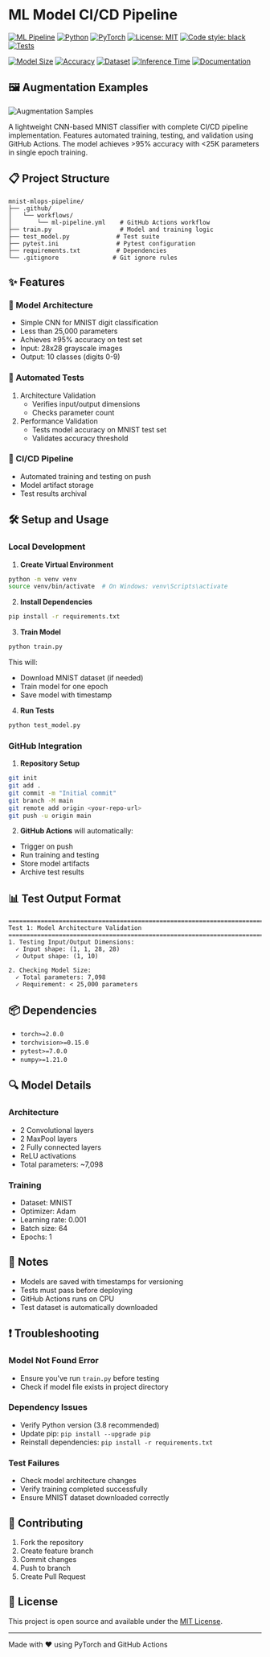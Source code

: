 # ML Model CI/CD Pipeline

[![ML Pipeline](https://github.com/nagalakshmi-nimmagadda/mnist-mlops-pipeline/actions/workflows/ml-pipeline.yml/badge.svg)](https://github.com/nagalakshmi-nimmagadda/mnist-mlops-pipeline/actions/workflows/ml-pipeline.yml)
[![Python](https://img.shields.io/badge/python-3.8-blue.svg)](https://www.python.org/downloads/release/python-380/)
[![PyTorch](https://img.shields.io/badge/PyTorch-2.0+-red.svg)](https://pytorch.org/)
[![License: MIT](https://img.shields.io/badge/License-MIT-yellow.svg)](https://opensource.org/licenses/MIT)
[![Code style: black](https://img.shields.io/badge/code%20style-black-000000.svg)](https://github.com/psf/black)
[![Tests](https://img.shields.io/badge/tests-5%20passed-brightgreen.svg)](https://github.com/nagalakshmi-nimmagadda/mnist-mlops-pipeline/actions)

[![Model Size](https://img.shields.io/badge/Model%20Size-<25K%20params-success.svg)](https://github.com/nagalakshmi-nimmagadda/mnist-mlops-pipeline)
[![Accuracy](https://img.shields.io/badge/Accuracy-≥95%25-brightgreen.svg)](https://github.com/nagalakshmi-nimmagadda/mnist-mlops-pipeline)
[![Dataset](https://img.shields.io/badge/Dataset-MNIST-lightgrey.svg)](http://yann.lecun.com/exdb/mnist/)
[![Inference Time](https://img.shields.io/badge/Inference-<1s-blue.svg)](https://github.com/nagalakshmi-nimmagadda/mnist-mlops-pipeline)
[![Documentation](https://img.shields.io/badge/docs-passing-brightgreen.svg)](https://github.com/nagalakshmi-nimmagadda/mnist-mlops-pipeline)

## 🖼️ Augmentation Examples
![Augmentation Samples](augmentation_samples.png)

A lightweight CNN-based MNIST classifier with complete CI/CD pipeline implementation. Features automated training, testing, and validation using GitHub Actions. The model achieves >95% accuracy with <25K parameters in single epoch training.

## 📋 Project Structure 

```
mnist-mlops-pipeline/
├── .github/
│   └── workflows/
│       └── ml-pipeline.yml    # GitHub Actions workflow
├── train.py                   # Model and training logic
├── test_model.py             # Test suite
├── pytest.ini                # Pytest configuration
├── requirements.txt          # Dependencies
└── .gitignore               # Git ignore rules
```

## ✨ Features

### 🧠 Model Architecture
- Simple CNN for MNIST digit classification
- Less than 25,000 parameters
- Achieves ≥95% accuracy on test set
- Input: 28x28 grayscale images
- Output: 10 classes (digits 0-9)

### 🔄 Automated Tests
1. Architecture Validation
   - Verifies input/output dimensions
   - Checks parameter count
2. Performance Validation
   - Tests model accuracy on MNIST test set
   - Validates accuracy threshold

### 🚀 CI/CD Pipeline
- Automated training and testing on push
- Model artifact storage
- Test results archival

## 🛠️ Setup and Usage

### Local Development

1. **Create Virtual Environment**
```bash
python -m venv venv
source venv/bin/activate  # On Windows: venv\Scripts\activate
```

2. **Install Dependencies**
```bash
pip install -r requirements.txt
```

3. **Train Model**
```bash
python train.py
```
This will:
- Download MNIST dataset (if needed)
- Train model for one epoch
- Save model with timestamp

4. **Run Tests**
```bash
python test_model.py
```

### GitHub Integration

1. **Repository Setup**
```bash
git init
git add .
git commit -m "Initial commit"
git branch -M main
git remote add origin <your-repo-url>
git push -u origin main
```

2. **GitHub Actions** will automatically:
- Trigger on push
- Run training and testing
- Store model artifacts
- Archive test results

## 📊 Test Output Format

```
================================================================================
Test 1: Model Architecture Validation
================================================================================
1. Testing Input/Output Dimensions:
  ✓ Input shape: (1, 1, 28, 28)
  ✓ Output shape: (1, 10)

2. Checking Model Size:
  ✓ Total parameters: 7,098
  ✓ Requirement: < 25,000 parameters
```

## 📦 Dependencies

- `torch>=2.0.0`
- `torchvision>=0.15.0`
- `pytest>=7.0.0`
- `numpy>=1.21.0`

## 🔍 Model Details

### Architecture
- 2 Convolutional layers
- 2 MaxPool layers
- 2 Fully connected layers
- ReLU activations
- Total parameters: ~7,098

### Training
- Dataset: MNIST
- Optimizer: Adam
- Learning rate: 0.001
- Batch size: 64
- Epochs: 1

## 📝 Notes

- Models are saved with timestamps for versioning
- Tests must pass before deploying
- GitHub Actions runs on CPU
- Test dataset is automatically downloaded

## ❗ Troubleshooting

### Model Not Found Error
- Ensure you've run `train.py` before testing
- Check if model file exists in project directory

### Dependency Issues
- Verify Python version (3.8 recommended)
- Update pip: `pip install --upgrade pip`
- Reinstall dependencies: `pip install -r requirements.txt`

### Test Failures
- Check model architecture changes
- Verify training completed successfully
- Ensure MNIST dataset downloaded correctly

## 🤝 Contributing

1. Fork the repository
2. Create feature branch
3. Commit changes
4. Push to branch
5. Create Pull Request

## 📄 License

This project is open source and available under the [MIT License](LICENSE).

---
Made with ❤️ using PyTorch and GitHub Actions
